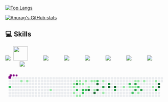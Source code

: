 [![Top Langs](https://github-readme-stats.vercel.app/api/top-langs/?username=josephguluzada&hide=css,html&layout=compact&theme=github_dark)](https://github.com/anuraghazra/github-readme-stats)

[![Anurag's GitHub stats](https://github-readme-stats.vercel.app/api?username=josephguluzada&theme=github_dark)](https://github.com/anuraghazra/github-readme-stats)

💻 Skills
---
<p>
  <img src="https://img.icons8.com/color/48/000000/c-sharp-logo-2.png"/>
  <img src="https://cdn.jsdelivr.net/gh/devicons/devicon/icons/dotnetcore/dotnetcore-original.svg" style="width: 45px; margin-left: 5px;" />
  <img src="https://img.icons8.com/color/48/000000/microsoft-sql-server.png" style="margin-left: 45px;"/>
  <img src="https://img.icons8.com/color/48/000000/javascript--v1.png" style="margin-left: 45px;"/>
  <img src="https://img.icons8.com/color/48/000000/git.png" style="margin-left: 45px;"/>
  <img src="https://img.icons8.com/color/48/000000/html-5--v1.png" style="margin-left: 45px;"/>
  <img src="https://img.icons8.com/color/48/000000/css3.png" style="margin-left: 45px;"/>
  <img src="https://img.icons8.com/color/48/000000/sass-avatar.png" style="margin-left: 45px;"/>
  <img src="https://img.icons8.com/color/48/000000/bootstrap.png" style="margin-left: 45px;"/>
</p>

<svg viewBox="-16 -32 880 192" width="880" height="192" xmlns="http://www.w3.org/2000/svg"><style>@keyframes c0{57.13%{fill:var(--c2)}57.15%,to{fill:var(--ce)}}@keyframes c1{1.98%{fill:var(--c1)}2%,to{fill:var(--ce)}}@keyframes c2{2.65%{fill:var(--c1)}2.67%,to{fill:var(--ce)}}@keyframes c3{6.3%{fill:var(--c1)}6.32%,to{fill:var(--ce)}}@keyframes c4{9.62%{fill:var(--c1)}9.64%,to{fill:var(--ce)}}@keyframes c5{9.29%{fill:var(--c1)}9.31%,to{fill:var(--ce)}}@keyframes c6{17.93%{fill:var(--c1)}17.95%,to{fill:var(--ce)}}@keyframes c7{10.29%{fill:var(--c1)}10.31%,to{fill:var(--ce)}}@keyframes c8{65.11%{fill:var(--c3)}65.13%,to{fill:var(--ce)}}@keyframes c9{49.16%{fill:var(--c2)}49.18%,to{fill:var(--ce)}}@keyframes ca{17.27%{fill:var(--c1)}17.29%,to{fill:var(--ce)}}@keyframes cb{10.62%{fill:var(--c1)}10.64%,to{fill:var(--ce)}}@keyframes cc{10.95%{fill:var(--c1)}10.97%,to{fill:var(--ce)}}@keyframes cd{16.93%{fill:var(--c1)}16.95%,to{fill:var(--ce)}}@keyframes ce{11.29%{fill:var(--c1)}11.31%,to{fill:var(--ce)}}@keyframes cf{47.83%{fill:var(--c2)}47.85%,to{fill:var(--ce)}}@keyframes cg{48.16%{fill:var(--c2)}48.18%,to{fill:var(--ce)}}@keyframes ch{11.95%{fill:var(--c1)}11.97%,to{fill:var(--ce)}}@keyframes ci{47.5%{fill:var(--c2)}47.52%,to{fill:var(--ce)}}@keyframes cj{14.94%{fill:var(--c1)}14.96%,to{fill:var(--ce)}}@keyframes ck{89.03%{fill:var(--c4)}89.05%,to{fill:var(--ce)}}@keyframes cl{12.61%{fill:var(--c1)}12.63%,to{fill:var(--ce)}}@keyframes cm{12.95%{fill:var(--c1)}12.97%,to{fill:var(--ce)}}@keyframes cn{13.94%{fill:var(--c1)}13.96%,to{fill:var(--ce)}}@keyframes co{88.03%{fill:var(--c4)}88.05%,to{fill:var(--ce)}}@keyframes cp{45.17%{fill:var(--c2)}45.19%,to{fill:var(--ce)}}@keyframes cq{86.7%{fill:var(--c4)}86.72%,to{fill:var(--ce)}}@keyframes cr{87.37%{fill:var(--c4)}87.39%,to{fill:var(--ce)}}@keyframes cs{23.91%{fill:var(--c1)}23.93%,to{fill:var(--ce)}}@keyframes ct{68.43%{fill:var(--c3)}68.45%,to{fill:var(--ce)}}@keyframes cu{21.92%{fill:var(--c1)}21.94%,to{fill:var(--ce)}}@keyframes cv{69.43%{fill:var(--c3)}69.45%,to{fill:var(--ce)}}@keyframes cw{85.04%{fill:var(--c4)}85.06%,to{fill:var(--ce)}}@keyframes cx{84.38%{fill:var(--c4)}84.4%,to{fill:var(--ce)}}@keyframes cy{70.75%{fill:var(--c3)}70.77%,to{fill:var(--ce)}}@keyframes cz{27.56%{fill:var(--c1)}27.58%,to{fill:var(--ce)}}@keyframes c10{41.19%{fill:var(--c2)}41.21%,to{fill:var(--ce)}}@keyframes c11{28.23%{fill:var(--c1)}28.25%,to{fill:var(--ce)}}@keyframes c12{28.56%{fill:var(--c1)}28.58%,to{fill:var(--ce)}}@keyframes c13{39.86%{fill:var(--c2)}39.88%,to{fill:var(--ce)}}@keyframes c14{29.56%{fill:var(--c1)}29.58%,to{fill:var(--ce)}}@keyframes c15{75.07%{fill:var(--c3)}75.09%,to{fill:var(--ce)}}@keyframes c16{38.2%{fill:var(--c1)}38.22%,to{fill:var(--ce)}}@keyframes c17{73.08%{fill:var(--c3)}73.1%,to{fill:var(--ce)}}@keyframes c18{29.89%{fill:var(--c1)}29.91%,to{fill:var(--ce)}}@keyframes c19{38.53%{fill:var(--c2)}38.55%,to{fill:var(--ce)}}@keyframes c1a{35.21%{fill:var(--c1)}35.23%,to{fill:var(--ce)}}@keyframes c1b{73.74%{fill:var(--c3)}73.76%,to{fill:var(--ce)}}@keyframes c1c{30.55%{fill:var(--c1)}30.57%,to{fill:var(--ce)}}@keyframes c1d{32.88%{fill:var(--c1)}32.9%,to{fill:var(--ce)}}@keyframes c1e{31.88%{fill:var(--c1)}31.9%,to{fill:var(--ce)}}@keyframes c1f{78.06%{fill:var(--c3)}78.08%,to{fill:var(--ce)}}@keyframes c1g{79.06%{fill:var(--c4)}79.08%,to{fill:var(--ce)}}@keyframes c1h{78.73%{fill:var(--c4)}78.75%,to{fill:var(--ce)}}@keyframes u0{1.98%{transform:scale(0,1)}2%,2.65%{transform:scale(.03,1)}2.67%,6.3%{transform:scale(.07,1)}6.32%,9.29%{transform:scale(.1,1)}9.31%,9.62%{transform:scale(.14,1)}10.29%,9.64%{transform:scale(.17,1)}10.31%,10.62%{transform:scale(.21,1)}10.64%,10.95%{transform:scale(.24,1)}10.97%,11.29%{transform:scale(.28,1)}11.31%,11.95%{transform:scale(.31,1)}11.97%,12.61%{transform:scale(.34,1)}12.63%,12.95%{transform:scale(.38,1)}12.97%,13.94%{transform:scale(.41,1)}13.96%,14.94%{transform:scale(.45,1)}14.96%,16.93%{transform:scale(.48,1)}16.95%,17.27%{transform:scale(.52,1)}17.29%,17.93%{transform:scale(.55,1)}17.95%,21.92%{transform:scale(.59,1)}21.94%,23.91%{transform:scale(.62,1)}23.93%,27.56%{transform:scale(.66,1)}27.58%,28.23%{transform:scale(.69,1)}28.25%,28.56%{transform:scale(.72,1)}28.58%,29.56%{transform:scale(.76,1)}29.58%,29.89%{transform:scale(.79,1)}29.91%,30.55%{transform:scale(.83,1)}30.57%,31.88%{transform:scale(.86,1)}31.9%,32.88%{transform:scale(.9,1)}32.9%,35.21%{transform:scale(.93,1)}35.23%,38.2%{transform:scale(.97,1)}38.22%,to{transform:scale(1,1)}}@keyframes u1{38.53%{transform:scale(0,1)}38.55%,39.86%{transform:scale(.11,1)}39.88%,41.19%{transform:scale(.22,1)}41.21%,45.17%{transform:scale(.33,1)}45.19%,47.5%{transform:scale(.44,1)}47.52%,47.83%{transform:scale(.56,1)}47.85%,48.16%{transform:scale(.67,1)}48.18%,49.16%{transform:scale(.78,1)}49.18%,57.13%{transform:scale(.89,1)}57.15%,to{transform:scale(1,1)}}@keyframes u2{65.11%{transform:scale(0,1)}65.13%,68.43%{transform:scale(.13,1)}68.45%,69.43%{transform:scale(.25,1)}69.45%,70.75%{transform:scale(.38,1)}70.77%,73.08%{transform:scale(.5,1)}73.1%,73.74%{transform:scale(.63,1)}73.76%,75.07%{transform:scale(.75,1)}75.09%,78.06%{transform:scale(.88,1)}78.08%,to{transform:scale(1,1)}}@keyframes u3{78.73%{transform:scale(0,1)}78.75%,79.06%{transform:scale(.13,1)}79.08%,84.38%{transform:scale(.25,1)}84.4%,85.04%{transform:scale(.38,1)}85.06%,86.7%{transform:scale(.5,1)}86.72%,87.37%{transform:scale(.63,1)}87.39%,88.03%{transform:scale(.75,1)}88.05%,89.03%{transform:scale(.88,1)}89.05%,to{transform:scale(1,1)}}@keyframes s0{0%,99.67%{transform:translate(0,-16px)}.33%{transform:translate(0,0)}1.66%,98.01%{transform:translate(64px,0)}1.99%{transform:translate(64px,16px)}5.32%{transform:translate(224px,16px)}6.31%{transform:translate(224px,64px)}8.97%{transform:translate(352px,64px)}9.97%{transform:translate(352px,16px)}10.63%{transform:translate(384px,16px)}10.96%{transform:translate(384px,32px)}11.63%{transform:translate(416px,32px)}11.96%,46.51%{transform:translate(416px,16px)}12.96%{transform:translate(464px,16px)}13.95%,87.71%{transform:translate(464px,64px)}14.29%,88.7%{transform:translate(448px,64px)}14.62%{transform:translate(448px,48px)}15.95%{transform:translate(384px,48px)}16.94%{transform:translate(384px,96px)}17.28%{transform:translate(368px,96px)}17.61%{transform:translate(368px,80px)}17.94%{transform:translate(352px,80px)}18.27%{transform:translate(352px,96px)}21.59%{transform:translate(512px,96px)}21.93%{transform:translate(512px,80px)}22.26%{transform:translate(528px,80px)}23.59%{transform:translate(528px,16px)}23.92%{transform:translate(512px,16px)}24.25%{transform:translate(512px,0)}26.58%{transform:translate(624px,0)}27.57%{transform:translate(624px,48px)}28.57%{transform:translate(672px,48px)}29.24%{transform:translate(672px,16px)}31.89%{transform:translate(800px,16px)}32.23%{transform:translate(800px,32px)}32.56%{transform:translate(784px,32px)}32.89%{transform:translate(784px,48px)}33.89%{transform:translate(736px,48px)}34.55%{transform:translate(736px,80px)}35.22%,39.2%{transform:translate(704px,80px)}35.55%{transform:translate(704px,96px)}36.54%{transform:translate(656px,96px)}37.54%{transform:translate(656px,48px)}38.54%{transform:translate(704px,48px)}39.87%{transform:translate(672px,80px)}40.86%{transform:translate(672px,32px)}41.2%{transform:translate(656px,32px)}41.53%{transform:translate(656px,16px)}47.51%{transform:translate(416px,64px)}47.84%{transform:translate(400px,64px)}48.17%{transform:translate(400px,80px)}48.5%{transform:translate(384px,80px)}48.84%{transform:translate(384px,64px)}49.17%{transform:translate(368px,64px)}49.5%{transform:translate(368px,48px)}57.14%{transform:translate(0,48px)}57.48%{transform:translate(0,32px)}67.11%{transform:translate(464px,32px)}67.44%{transform:translate(464px,48px)}68.77%{transform:translate(528px,48px)}69.1%{transform:translate(528px,32px)}69.77%{transform:translate(560px,32px)}70.43%{transform:translate(560px,64px)}73.75%{transform:translate(720px,64px)}74.42%{transform:translate(720px,32px)}75.08%{transform:translate(688px,32px)}75.42%{transform:translate(688px,48px)}77.74%{transform:translate(800px,48px)}78.07%{transform:translate(800px,64px)}78.41%{transform:translate(816px,64px)}79.07%{transform:translate(816px,32px)}84.05%{transform:translate(576px,32px)}84.39%{transform:translate(576px,48px)}85.05%{transform:translate(544px,48px)}85.38%{transform:translate(544px,32px)}86.71%{transform:translate(480px,32px)}87.38%{transform:translate(480px,64px)}88.04%{transform:translate(464px,80px)}88.37%{transform:translate(448px,80px)}94.68%{transform:translate(160px,64px)}95.68%{transform:translate(160px,16px)}97.34%{transform:translate(80px,16px)}97.67%{transform:translate(80px,0)}98.34%{transform:translate(64px,-16px)}}@keyframes s1{0%,99.67%{transform:translate(16px,-16px)}.33%{transform:translate(0,-16px)}.66%{transform:translate(0,0)}1.99%,98.34%{transform:translate(64px,0)}2.33%{transform:translate(64px,16px)}5.65%{transform:translate(224px,16px)}6.64%{transform:translate(224px,64px)}9.3%{transform:translate(352px,64px)}10.3%{transform:translate(352px,16px)}10.96%{transform:translate(384px,16px)}11.3%{transform:translate(384px,32px)}11.96%{transform:translate(416px,32px)}12.29%,46.84%{transform:translate(416px,16px)}13.29%{transform:translate(464px,16px)}14.29%,88.04%{transform:translate(464px,64px)}14.62%,89.04%{transform:translate(448px,64px)}14.95%{transform:translate(448px,48px)}16.28%{transform:translate(384px,48px)}17.28%{transform:translate(384px,96px)}17.61%{transform:translate(368px,96px)}17.94%{transform:translate(368px,80px)}18.27%{transform:translate(352px,80px)}18.6%{transform:translate(352px,96px)}21.93%{transform:translate(512px,96px)}22.26%{transform:translate(512px,80px)}22.59%{transform:translate(528px,80px)}23.92%{transform:translate(528px,16px)}24.25%{transform:translate(512px,16px)}24.58%{transform:translate(512px,0)}26.91%{transform:translate(624px,0)}27.91%{transform:translate(624px,48px)}28.9%{transform:translate(672px,48px)}29.57%{transform:translate(672px,16px)}32.23%{transform:translate(800px,16px)}32.56%{transform:translate(800px,32px)}32.89%{transform:translate(784px,32px)}33.22%{transform:translate(784px,48px)}34.22%{transform:translate(736px,48px)}34.88%{transform:translate(736px,80px)}35.55%,39.53%{transform:translate(704px,80px)}35.88%{transform:translate(704px,96px)}36.88%{transform:translate(656px,96px)}37.87%{transform:translate(656px,48px)}38.87%{transform:translate(704px,48px)}40.2%{transform:translate(672px,80px)}41.2%{transform:translate(672px,32px)}41.53%{transform:translate(656px,32px)}41.86%{transform:translate(656px,16px)}47.84%{transform:translate(416px,64px)}48.17%{transform:translate(400px,64px)}48.5%{transform:translate(400px,80px)}48.84%{transform:translate(384px,80px)}49.17%{transform:translate(384px,64px)}49.5%{transform:translate(368px,64px)}49.83%{transform:translate(368px,48px)}57.48%{transform:translate(0,48px)}57.81%{transform:translate(0,32px)}67.44%{transform:translate(464px,32px)}67.77%{transform:translate(464px,48px)}69.1%{transform:translate(528px,48px)}69.44%{transform:translate(528px,32px)}70.1%{transform:translate(560px,32px)}70.76%{transform:translate(560px,64px)}74.09%{transform:translate(720px,64px)}74.75%{transform:translate(720px,32px)}75.42%{transform:translate(688px,32px)}75.75%{transform:translate(688px,48px)}78.07%{transform:translate(800px,48px)}78.41%{transform:translate(800px,64px)}78.74%{transform:translate(816px,64px)}79.4%{transform:translate(816px,32px)}84.39%{transform:translate(576px,32px)}84.72%{transform:translate(576px,48px)}85.38%{transform:translate(544px,48px)}85.71%{transform:translate(544px,32px)}87.04%{transform:translate(480px,32px)}87.71%{transform:translate(480px,64px)}88.37%{transform:translate(464px,80px)}88.7%{transform:translate(448px,80px)}95.02%{transform:translate(160px,64px)}96.01%{transform:translate(160px,16px)}97.67%{transform:translate(80px,16px)}98.01%{transform:translate(80px,0)}98.67%{transform:translate(64px,-16px)}}@keyframes s2{0%,99.67%{transform:translate(32px,-16px)}.66%{transform:translate(0,-16px)}1%{transform:translate(0,0)}2.33%,98.67%{transform:translate(64px,0)}2.66%{transform:translate(64px,16px)}5.98%{transform:translate(224px,16px)}6.98%{transform:translate(224px,64px)}9.63%{transform:translate(352px,64px)}10.63%{transform:translate(352px,16px)}11.3%{transform:translate(384px,16px)}11.63%{transform:translate(384px,32px)}12.29%{transform:translate(416px,32px)}12.62%,47.18%{transform:translate(416px,16px)}13.62%{transform:translate(464px,16px)}14.62%,88.37%{transform:translate(464px,64px)}14.95%,89.37%{transform:translate(448px,64px)}15.28%{transform:translate(448px,48px)}16.61%{transform:translate(384px,48px)}17.61%{transform:translate(384px,96px)}17.94%{transform:translate(368px,96px)}18.27%{transform:translate(368px,80px)}18.6%{transform:translate(352px,80px)}18.94%{transform:translate(352px,96px)}22.26%{transform:translate(512px,96px)}22.59%{transform:translate(512px,80px)}22.92%{transform:translate(528px,80px)}24.25%{transform:translate(528px,16px)}24.58%{transform:translate(512px,16px)}24.92%{transform:translate(512px,0)}27.24%{transform:translate(624px,0)}28.24%{transform:translate(624px,48px)}29.24%{transform:translate(672px,48px)}29.9%{transform:translate(672px,16px)}32.56%{transform:translate(800px,16px)}32.89%{transform:translate(800px,32px)}33.22%{transform:translate(784px,32px)}33.55%{transform:translate(784px,48px)}34.55%{transform:translate(736px,48px)}35.22%{transform:translate(736px,80px)}35.88%,39.87%{transform:translate(704px,80px)}36.21%{transform:translate(704px,96px)}37.21%{transform:translate(656px,96px)}38.21%{transform:translate(656px,48px)}39.2%{transform:translate(704px,48px)}40.53%{transform:translate(672px,80px)}41.53%{transform:translate(672px,32px)}41.86%{transform:translate(656px,32px)}42.19%{transform:translate(656px,16px)}48.17%{transform:translate(416px,64px)}48.5%{transform:translate(400px,64px)}48.84%{transform:translate(400px,80px)}49.17%{transform:translate(384px,80px)}49.5%{transform:translate(384px,64px)}49.83%{transform:translate(368px,64px)}50.17%{transform:translate(368px,48px)}57.81%{transform:translate(0,48px)}58.14%{transform:translate(0,32px)}67.77%{transform:translate(464px,32px)}68.11%{transform:translate(464px,48px)}69.44%{transform:translate(528px,48px)}69.77%{transform:translate(528px,32px)}70.43%{transform:translate(560px,32px)}71.1%{transform:translate(560px,64px)}74.42%{transform:translate(720px,64px)}75.08%{transform:translate(720px,32px)}75.75%{transform:translate(688px,32px)}76.08%{transform:translate(688px,48px)}78.41%{transform:translate(800px,48px)}78.74%{transform:translate(800px,64px)}79.07%{transform:translate(816px,64px)}79.73%{transform:translate(816px,32px)}84.72%{transform:translate(576px,32px)}85.05%{transform:translate(576px,48px)}85.71%{transform:translate(544px,48px)}86.05%{transform:translate(544px,32px)}87.38%{transform:translate(480px,32px)}88.04%{transform:translate(480px,64px)}88.7%{transform:translate(464px,80px)}89.04%{transform:translate(448px,80px)}95.35%{transform:translate(160px,64px)}96.35%{transform:translate(160px,16px)}98.01%{transform:translate(80px,16px)}98.34%{transform:translate(80px,0)}99%{transform:translate(64px,-16px)}}@keyframes s3{0%,99.67%{transform:translate(48px,-16px)}1%{transform:translate(0,-16px)}1.33%{transform:translate(0,0)}2.66%,99%{transform:translate(64px,0)}2.99%{transform:translate(64px,16px)}6.31%{transform:translate(224px,16px)}7.31%{transform:translate(224px,64px)}9.97%{transform:translate(352px,64px)}10.96%{transform:translate(352px,16px)}11.63%{transform:translate(384px,16px)}11.96%{transform:translate(384px,32px)}12.62%{transform:translate(416px,32px)}12.96%,47.51%{transform:translate(416px,16px)}13.95%{transform:translate(464px,16px)}14.95%,88.7%{transform:translate(464px,64px)}15.28%,89.7%{transform:translate(448px,64px)}15.61%{transform:translate(448px,48px)}16.94%{transform:translate(384px,48px)}17.94%{transform:translate(384px,96px)}18.27%{transform:translate(368px,96px)}18.6%{transform:translate(368px,80px)}18.94%{transform:translate(352px,80px)}19.27%{transform:translate(352px,96px)}22.59%{transform:translate(512px,96px)}22.92%{transform:translate(512px,80px)}23.26%{transform:translate(528px,80px)}24.58%{transform:translate(528px,16px)}24.92%{transform:translate(512px,16px)}25.25%{transform:translate(512px,0)}27.57%{transform:translate(624px,0)}28.57%{transform:translate(624px,48px)}29.57%{transform:translate(672px,48px)}30.23%{transform:translate(672px,16px)}32.89%{transform:translate(800px,16px)}33.22%{transform:translate(800px,32px)}33.55%{transform:translate(784px,32px)}33.89%{transform:translate(784px,48px)}34.88%{transform:translate(736px,48px)}35.55%{transform:translate(736px,80px)}36.21%,40.2%{transform:translate(704px,80px)}36.54%{transform:translate(704px,96px)}37.54%{transform:translate(656px,96px)}38.54%{transform:translate(656px,48px)}39.53%{transform:translate(704px,48px)}40.86%{transform:translate(672px,80px)}41.86%{transform:translate(672px,32px)}42.19%{transform:translate(656px,32px)}42.52%{transform:translate(656px,16px)}48.5%{transform:translate(416px,64px)}48.84%{transform:translate(400px,64px)}49.17%{transform:translate(400px,80px)}49.5%{transform:translate(384px,80px)}49.83%{transform:translate(384px,64px)}50.17%{transform:translate(368px,64px)}50.5%{transform:translate(368px,48px)}58.14%{transform:translate(0,48px)}58.47%{transform:translate(0,32px)}68.11%{transform:translate(464px,32px)}68.44%{transform:translate(464px,48px)}69.77%{transform:translate(528px,48px)}70.1%{transform:translate(528px,32px)}70.76%{transform:translate(560px,32px)}71.43%{transform:translate(560px,64px)}74.75%{transform:translate(720px,64px)}75.42%{transform:translate(720px,32px)}76.08%{transform:translate(688px,32px)}76.41%{transform:translate(688px,48px)}78.74%{transform:translate(800px,48px)}79.07%{transform:translate(800px,64px)}79.4%{transform:translate(816px,64px)}80.07%{transform:translate(816px,32px)}85.05%{transform:translate(576px,32px)}85.38%{transform:translate(576px,48px)}86.05%{transform:translate(544px,48px)}86.38%{transform:translate(544px,32px)}87.71%{transform:translate(480px,32px)}88.37%{transform:translate(480px,64px)}89.04%{transform:translate(464px,80px)}89.37%{transform:translate(448px,80px)}95.68%{transform:translate(160px,64px)}96.68%{transform:translate(160px,16px)}98.34%{transform:translate(80px,16px)}98.67%{transform:translate(80px,0)}99.34%{transform:translate(64px,-16px)}}:root{--cb:#1b1f230a;--cs:purple;--ce:#ebedf0;--c0:#ebedf0;--c1:#9be9a8;--c2:#40c463;--c3:#30a14e;--c4:#216e39}@media (prefers-color-scheme:dark){:root{--cb:#1b1f230a;--cs:purple;--ce:#161b22;--c1:#01311f;--c2:#034525;--c3:#0f6d31;--c4:#00c647}}.c{shape-rendering:geometricPrecision;rx:2;ry:2;fill:var(--ce);stroke-width:1px;stroke:var(--cb);animation:none 30100ms linear infinite}.c.c0{fill:var(--c2);animation-name:c0}.c.c1{fill:var(--c1);animation-name:c1}.c.c2,.c.c3,.c.c4{fill:var(--c1);animation-name:c2}.c.c3,.c.c4{animation-name:c3}.c.c4{animation-name:c4}.c.c5,.c.c6,.c.c7{fill:var(--c1);animation-name:c5}.c.c6,.c.c7{animation-name:c6}.c.c7{animation-name:c7}.c.c8{fill:var(--c3);animation-name:c8}.c.c9{fill:var(--c2);animation-name:c9}.c.ca,.c.cb{fill:var(--c1);animation-name:ca}.c.cb{animation-name:cb}.c.cc,.c.cd,.c.ce{fill:var(--c1);animation-name:cc}.c.cd,.c.ce{animation-name:cd}.c.ce{animation-name:ce}.c.cf,.c.cg{fill:var(--c2);animation-name:cf}.c.cg{animation-name:cg}.c.ch{fill:var(--c1);animation-name:ch}.c.ci{fill:var(--c2);animation-name:ci}.c.cj{fill:var(--c1);animation-name:cj}.c.ck{fill:var(--c4);animation-name:ck}.c.cl,.c.cm,.c.cn{fill:var(--c1);animation-name:cl}.c.cm,.c.cn{animation-name:cm}.c.cn{animation-name:cn}.c.co{fill:var(--c4);animation-name:co}.c.cp{fill:var(--c2);animation-name:cp}.c.cq,.c.cr{fill:var(--c4);animation-name:cq}.c.cr{animation-name:cr}.c.cs{fill:var(--c1);animation-name:cs}.c.ct{fill:var(--c3);animation-name:ct}.c.cu{fill:var(--c1);animation-name:cu}.c.cv{fill:var(--c3);animation-name:cv}.c.cw,.c.cx{fill:var(--c4);animation-name:cw}.c.cx{animation-name:cx}.c.cy{fill:var(--c3);animation-name:cy}.c.cz{fill:var(--c1);animation-name:cz}.c.c10{fill:var(--c2);animation-name:c10}.c.c11,.c.c12{fill:var(--c1);animation-name:c11}.c.c12{animation-name:c12}.c.c13{fill:var(--c2);animation-name:c13}.c.c14{fill:var(--c1);animation-name:c14}.c.c15{fill:var(--c3);animation-name:c15}.c.c16{fill:var(--c1);animation-name:c16}.c.c17{fill:var(--c3);animation-name:c17}.c.c18{fill:var(--c1);animation-name:c18}.c.c19{fill:var(--c2);animation-name:c19}.c.c1a{fill:var(--c1);animation-name:c1a}.c.c1b{fill:var(--c3);animation-name:c1b}.c.c1c,.c.c1d,.c.c1e{fill:var(--c1);animation-name:c1c}.c.c1d,.c.c1e{animation-name:c1d}.c.c1e{animation-name:c1e}.c.c1f{fill:var(--c3);animation-name:c1f}.c.c1g,.c.c1h{fill:var(--c4);animation-name:c1g}.c.c1h{animation-name:c1h}.s,.u{animation:none linear 30100ms infinite}.u,.u.u0{transform-origin:0 0}.u{transform:scale(0,1)}.u.u0{fill:var(--c1);animation-name:u0}.u.u1{fill:var(--c2);animation-name:u1;transform-origin:455.4px 0}.u.u2{fill:var(--c3);animation-name:u2;transform-origin:596.7px 0}.u.u3{fill:var(--c4);animation-name:u3;transform-origin:722.4px 0}.s{shape-rendering:geometricPrecision;fill:var(--cs)}.s.s0{transform:translate(0,-16px);animation-name:s0}.s.s1{transform:translate(16px,-16px);animation-name:s1}.s.s2{transform:translate(32px,-16px);animation-name:s2}.s.s3{transform:translate(48px,-16px);animation-name:s3}</style><rect class="c" x="2" y="2" width="12" height="12"/><rect class="c" x="2" y="18" width="12" height="12"/><rect class="c" x="2" y="34" width="12" height="12"/><rect class="c c0" x="2" y="50" width="12" height="12"/><rect class="c" x="2" y="66" width="12" height="12"/><rect class="c" x="2" y="82" width="12" height="12"/><rect class="c" x="2" y="98" width="12" height="12"/><rect class="c" x="18" y="2" width="12" height="12"/><rect class="c" x="18" y="18" width="12" height="12"/><rect class="c" x="18" y="34" width="12" height="12"/><rect class="c" x="18" y="50" width="12" height="12"/><rect class="c" x="18" y="66" width="12" height="12"/><rect class="c" x="18" y="82" width="12" height="12"/><rect class="c" x="18" y="98" width="12" height="12"/><rect class="c" x="34" y="2" width="12" height="12"/><rect class="c" x="34" y="18" width="12" height="12"/><rect class="c" x="34" y="34" width="12" height="12"/><rect class="c" x="34" y="50" width="12" height="12"/><rect class="c" x="34" y="66" width="12" height="12"/><rect class="c" x="34" y="82" width="12" height="12"/><rect class="c" x="34" y="98" width="12" height="12"/><rect class="c" x="50" y="2" width="12" height="12"/><rect class="c" x="50" y="18" width="12" height="12"/><rect class="c" x="50" y="34" width="12" height="12"/><rect class="c" x="50" y="50" width="12" height="12"/><rect class="c" x="50" y="66" width="12" height="12"/><rect class="c" x="50" y="82" width="12" height="12"/><rect class="c" x="50" y="98" width="12" height="12"/><rect class="c" x="66" y="2" width="12" height="12"/><rect class="c c1" x="66" y="18" width="12" height="12"/><rect class="c" x="66" y="34" width="12" height="12"/><rect class="c" x="66" y="50" width="12" height="12"/><rect class="c" x="66" y="66" width="12" height="12"/><rect class="c" x="66" y="82" width="12" height="12"/><rect class="c" x="66" y="98" width="12" height="12"/><rect class="c" x="82" y="2" width="12" height="12"/><rect class="c" x="82" y="18" width="12" height="12"/><rect class="c" x="82" y="34" width="12" height="12"/><rect class="c" x="82" y="50" width="12" height="12"/><rect class="c" x="82" y="66" width="12" height="12"/><rect class="c" x="82" y="82" width="12" height="12"/><rect class="c" x="82" y="98" width="12" height="12"/><rect class="c" x="98" y="2" width="12" height="12"/><rect class="c c2" x="98" y="18" width="12" height="12"/><rect class="c" x="98" y="34" width="12" height="12"/><rect class="c" x="98" y="50" width="12" height="12"/><rect class="c" x="98" y="66" width="12" height="12"/><rect class="c" x="98" y="82" width="12" height="12"/><rect class="c" x="98" y="98" width="12" height="12"/><rect class="c" x="114" y="2" width="12" height="12"/><rect class="c" x="114" y="18" width="12" height="12"/><rect class="c" x="114" y="34" width="12" height="12"/><rect class="c" x="114" y="50" width="12" height="12"/><rect class="c" x="114" y="66" width="12" height="12"/><rect class="c" x="114" y="82" width="12" height="12"/><rect class="c" x="114" y="98" width="12" height="12"/><rect class="c" x="130" y="2" width="12" height="12"/><rect class="c" x="130" y="18" width="12" height="12"/><rect class="c" x="130" y="34" width="12" height="12"/><rect class="c" x="130" y="50" width="12" height="12"/><rect class="c" x="130" y="66" width="12" height="12"/><rect class="c" x="130" y="82" width="12" height="12"/><rect class="c" x="130" y="98" width="12" height="12"/><rect class="c" x="146" y="2" width="12" height="12"/><rect class="c" x="146" y="18" width="12" height="12"/><rect class="c" x="146" y="34" width="12" height="12"/><rect class="c" x="146" y="50" width="12" height="12"/><rect class="c" x="146" y="66" width="12" height="12"/><rect class="c" x="146" y="82" width="12" height="12"/><rect class="c" x="146" y="98" width="12" height="12"/><rect class="c" x="162" y="2" width="12" height="12"/><rect class="c" x="162" y="18" width="12" height="12"/><rect class="c" x="162" y="34" width="12" height="12"/><rect class="c" x="162" y="50" width="12" height="12"/><rect class="c" x="162" y="66" width="12" height="12"/><rect class="c" x="162" y="82" width="12" height="12"/><rect class="c" x="162" y="98" width="12" height="12"/><rect class="c" x="178" y="2" width="12" height="12"/><rect class="c" x="178" y="18" width="12" height="12"/><rect class="c" x="178" y="34" width="12" height="12"/><rect class="c" x="178" y="50" width="12" height="12"/><rect class="c" x="178" y="66" width="12" height="12"/><rect class="c" x="178" y="82" width="12" height="12"/><rect class="c" x="178" y="98" width="12" height="12"/><rect class="c" x="194" y="2" width="12" height="12"/><rect class="c" x="194" y="18" width="12" height="12"/><rect class="c" x="194" y="34" width="12" height="12"/><rect class="c" x="194" y="50" width="12" height="12"/><rect class="c" x="194" y="66" width="12" height="12"/><rect class="c" x="194" y="82" width="12" height="12"/><rect class="c" x="194" y="98" width="12" height="12"/><rect class="c" x="210" y="2" width="12" height="12"/><rect class="c" x="210" y="18" width="12" height="12"/><rect class="c" x="210" y="34" width="12" height="12"/><rect class="c" x="210" y="50" width="12" height="12"/><rect class="c" x="210" y="66" width="12" height="12"/><rect class="c" x="210" y="82" width="12" height="12"/><rect class="c" x="210" y="98" width="12" height="12"/><rect class="c" x="226" y="2" width="12" height="12"/><rect class="c" x="226" y="18" width="12" height="12"/><rect class="c" x="226" y="34" width="12" height="12"/><rect class="c" x="226" y="50" width="12" height="12"/><rect class="c c3" x="226" y="66" width="12" height="12"/><rect class="c" x="226" y="82" width="12" height="12"/><rect class="c" x="226" y="98" width="12" height="12"/><rect class="c" x="242" y="2" width="12" height="12"/><rect class="c" x="242" y="18" width="12" height="12"/><rect class="c" x="242" y="34" width="12" height="12"/><rect class="c" x="242" y="50" width="12" height="12"/><rect class="c" x="242" y="66" width="12" height="12"/><rect class="c" x="242" y="82" width="12" height="12"/><rect class="c" x="242" y="98" width="12" height="12"/><rect class="c" x="258" y="2" width="12" height="12"/><rect class="c" x="258" y="18" width="12" height="12"/><rect class="c" x="258" y="34" width="12" height="12"/><rect class="c" x="258" y="50" width="12" height="12"/><rect class="c" x="258" y="66" width="12" height="12"/><rect class="c" x="258" y="82" width="12" height="12"/><rect class="c" x="258" y="98" width="12" height="12"/><rect class="c" x="274" y="2" width="12" height="12"/><rect class="c" x="274" y="18" width="12" height="12"/><rect class="c" x="274" y="34" width="12" height="12"/><rect class="c" x="274" y="50" width="12" height="12"/><rect class="c" x="274" y="66" width="12" height="12"/><rect class="c" x="274" y="82" width="12" height="12"/><rect class="c" x="274" y="98" width="12" height="12"/><rect class="c" x="290" y="2" width="12" height="12"/><rect class="c" x="290" y="18" width="12" height="12"/><rect class="c" x="290" y="34" width="12" height="12"/><rect class="c" x="290" y="50" width="12" height="12"/><rect class="c" x="290" y="66" width="12" height="12"/><rect class="c" x="290" y="82" width="12" height="12"/><rect class="c" x="290" y="98" width="12" height="12"/><rect class="c" x="306" y="2" width="12" height="12"/><rect class="c" x="306" y="18" width="12" height="12"/><rect class="c" x="306" y="34" width="12" height="12"/><rect class="c" x="306" y="50" width="12" height="12"/><rect class="c" x="306" y="66" width="12" height="12"/><rect class="c" x="306" y="82" width="12" height="12"/><rect class="c" x="306" y="98" width="12" height="12"/><rect class="c" x="322" y="2" width="12" height="12"/><rect class="c" x="322" y="18" width="12" height="12"/><rect class="c" x="322" y="34" width="12" height="12"/><rect class="c" x="322" y="50" width="12" height="12"/><rect class="c" x="322" y="66" width="12" height="12"/><rect class="c" x="322" y="82" width="12" height="12"/><rect class="c" x="322" y="98" width="12" height="12"/><rect class="c" x="338" y="2" width="12" height="12"/><rect class="c" x="338" y="18" width="12" height="12"/><rect class="c" x="338" y="34" width="12" height="12"/><rect class="c" x="338" y="50" width="12" height="12"/><rect class="c" x="338" y="66" width="12" height="12"/><rect class="c" x="338" y="82" width="12" height="12"/><rect class="c" x="338" y="98" width="12" height="12"/><rect class="c" x="354" y="2" width="12" height="12"/><rect class="c" x="354" y="18" width="12" height="12"/><rect class="c c4" x="354" y="34" width="12" height="12"/><rect class="c c5" x="354" y="50" width="12" height="12"/><rect class="c" x="354" y="66" width="12" height="12"/><rect class="c c6" x="354" y="82" width="12" height="12"/><rect class="c" x="354" y="98" width="12" height="12"/><rect class="c" x="370" y="2" width="12" height="12"/><rect class="c c7" x="370" y="18" width="12" height="12"/><rect class="c c8" x="370" y="34" width="12" height="12"/><rect class="c" x="370" y="50" width="12" height="12"/><rect class="c c9" x="370" y="66" width="12" height="12"/><rect class="c" x="370" y="82" width="12" height="12"/><rect class="c ca" x="370" y="98" width="12" height="12"/><rect class="c" x="386" y="2" width="12" height="12"/><rect class="c cb" x="386" y="18" width="12" height="12"/><rect class="c cc" x="386" y="34" width="12" height="12"/><rect class="c" x="386" y="50" width="12" height="12"/><rect class="c" x="386" y="66" width="12" height="12"/><rect class="c" x="386" y="82" width="12" height="12"/><rect class="c cd" x="386" y="98" width="12" height="12"/><rect class="c" x="402" y="2" width="12" height="12"/><rect class="c" x="402" y="18" width="12" height="12"/><rect class="c ce" x="402" y="34" width="12" height="12"/><rect class="c" x="402" y="50" width="12" height="12"/><rect class="c cf" x="402" y="66" width="12" height="12"/><rect class="c cg" x="402" y="82" width="12" height="12"/><rect class="c" x="402" y="98" width="12" height="12"/><rect class="c" x="418" y="2" width="12" height="12"/><rect class="c ch" x="418" y="18" width="12" height="12"/><rect class="c" x="418" y="34" width="12" height="12"/><rect class="c" x="418" y="50" width="12" height="12"/><rect class="c ci" x="418" y="66" width="12" height="12"/><rect class="c" x="418" y="82" width="12" height="12"/><rect class="c" x="418" y="98" width="12" height="12"/><rect class="c" x="434" y="2" width="12" height="12"/><rect class="c" x="434" y="18" width="12" height="12"/><rect class="c" x="434" y="34" width="12" height="12"/><rect class="c cj" x="434" y="50" width="12" height="12"/><rect class="c ck" x="434" y="66" width="12" height="12"/><rect class="c" x="434" y="82" width="12" height="12"/><rect class="c" x="434" y="98" width="12" height="12"/><rect class="c" x="450" y="2" width="12" height="12"/><rect class="c cl" x="450" y="18" width="12" height="12"/><rect class="c" x="450" y="34" width="12" height="12"/><rect class="c" x="450" y="50" width="12" height="12"/><rect class="c" x="450" y="66" width="12" height="12"/><rect class="c" x="450" y="82" width="12" height="12"/><rect class="c" x="450" y="98" width="12" height="12"/><rect class="c" x="466" y="2" width="12" height="12"/><rect class="c cm" x="466" y="18" width="12" height="12"/><rect class="c" x="466" y="34" width="12" height="12"/><rect class="c" x="466" y="50" width="12" height="12"/><rect class="c cn" x="466" y="66" width="12" height="12"/><rect class="c co" x="466" y="82" width="12" height="12"/><rect class="c" x="466" y="98" width="12" height="12"/><rect class="c" x="482" y="2" width="12" height="12"/><rect class="c cp" x="482" y="18" width="12" height="12"/><rect class="c cq" x="482" y="34" width="12" height="12"/><rect class="c" x="482" y="50" width="12" height="12"/><rect class="c cr" x="482" y="66" width="12" height="12"/><rect class="c" x="482" y="82" width="12" height="12"/><rect class="c" x="482" y="98" width="12" height="12"/><rect class="c" x="498" y="2" width="12" height="12"/><rect class="c" x="498" y="18" width="12" height="12"/><rect class="c" x="498" y="34" width="12" height="12"/><rect class="c" x="498" y="50" width="12" height="12"/><rect class="c" x="498" y="66" width="12" height="12"/><rect class="c" x="498" y="82" width="12" height="12"/><rect class="c" x="498" y="98" width="12" height="12"/><rect class="c" x="514" y="2" width="12" height="12"/><rect class="c cs" x="514" y="18" width="12" height="12"/><rect class="c" x="514" y="34" width="12" height="12"/><rect class="c ct" x="514" y="50" width="12" height="12"/><rect class="c" x="514" y="66" width="12" height="12"/><rect class="c cu" x="514" y="82" width="12" height="12"/><rect class="c" x="514" y="98" width="12" height="12"/><rect class="c" x="530" y="2" width="12" height="12"/><rect class="c" x="530" y="18" width="12" height="12"/><rect class="c" x="530" y="34" width="12" height="12"/><rect class="c" x="530" y="50" width="12" height="12"/><rect class="c" x="530" y="66" width="12" height="12"/><rect class="c" x="530" y="82" width="12" height="12"/><rect class="c" x="530" y="98" width="12" height="12"/><rect class="c" x="546" y="2" width="12" height="12"/><rect class="c" x="546" y="18" width="12" height="12"/><rect class="c cv" x="546" y="34" width="12" height="12"/><rect class="c cw" x="546" y="50" width="12" height="12"/><rect class="c" x="546" y="66" width="12" height="12"/><rect class="c" x="546" y="82" width="12" height="12"/><rect class="c" x="546" y="98" width="12" height="12"/><rect class="c" x="562" y="2" width="12" height="12"/><rect class="c" x="562" y="18" width="12" height="12"/><rect class="c" x="562" y="34" width="12" height="12"/><rect class="c" x="562" y="50" width="12" height="12"/><rect class="c" x="562" y="66" width="12" height="12"/><rect class="c" x="562" y="82" width="12" height="12"/><rect class="c" x="562" y="98" width="12" height="12"/><rect class="c" x="578" y="2" width="12" height="12"/><rect class="c" x="578" y="18" width="12" height="12"/><rect class="c" x="578" y="34" width="12" height="12"/><rect class="c cx" x="578" y="50" width="12" height="12"/><rect class="c cy" x="578" y="66" width="12" height="12"/><rect class="c" x="578" y="82" width="12" height="12"/><rect class="c" x="578" y="98" width="12" height="12"/><rect class="c" x="594" y="2" width="12" height="12"/><rect class="c" x="594" y="18" width="12" height="12"/><rect class="c" x="594" y="34" width="12" height="12"/><rect class="c" x="594" y="50" width="12" height="12"/><rect class="c" x="594" y="66" width="12" height="12"/><rect class="c" x="594" y="82" width="12" height="12"/><rect class="c" x="594" y="98" width="12" height="12"/><rect class="c" x="610" y="2" width="12" height="12"/><rect class="c" x="610" y="18" width="12" height="12"/><rect class="c" x="610" y="34" width="12" height="12"/><rect class="c" x="610" y="50" width="12" height="12"/><rect class="c" x="610" y="66" width="12" height="12"/><rect class="c" x="610" y="82" width="12" height="12"/><rect class="c" x="610" y="98" width="12" height="12"/><rect class="c" x="626" y="2" width="12" height="12"/><rect class="c" x="626" y="18" width="12" height="12"/><rect class="c" x="626" y="34" width="12" height="12"/><rect class="c cz" x="626" y="50" width="12" height="12"/><rect class="c" x="626" y="66" width="12" height="12"/><rect class="c" x="626" y="82" width="12" height="12"/><rect class="c" x="626" y="98" width="12" height="12"/><rect class="c" x="642" y="2" width="12" height="12"/><rect class="c" x="642" y="18" width="12" height="12"/><rect class="c" x="642" y="34" width="12" height="12"/><rect class="c" x="642" y="50" width="12" height="12"/><rect class="c" x="642" y="66" width="12" height="12"/><rect class="c" x="642" y="82" width="12" height="12"/><rect class="c" x="642" y="98" width="12" height="12"/><rect class="c" x="658" y="2" width="12" height="12"/><rect class="c" x="658" y="18" width="12" height="12"/><rect class="c c10" x="658" y="34" width="12" height="12"/><rect class="c c11" x="658" y="50" width="12" height="12"/><rect class="c" x="658" y="66" width="12" height="12"/><rect class="c" x="658" y="82" width="12" height="12"/><rect class="c" x="658" y="98" width="12" height="12"/><rect class="c" x="674" y="2" width="12" height="12"/><rect class="c" x="674" y="18" width="12" height="12"/><rect class="c" x="674" y="34" width="12" height="12"/><rect class="c c12" x="674" y="50" width="12" height="12"/><rect class="c" x="674" y="66" width="12" height="12"/><rect class="c c13" x="674" y="82" width="12" height="12"/><rect class="c" x="674" y="98" width="12" height="12"/><rect class="c" x="690" y="2" width="12" height="12"/><rect class="c c14" x="690" y="18" width="12" height="12"/><rect class="c c15" x="690" y="34" width="12" height="12"/><rect class="c c16" x="690" y="50" width="12" height="12"/><rect class="c c17" x="690" y="66" width="12" height="12"/><rect class="c" x="690" y="82" width="12" height="12"/><rect class="c" x="690" y="98" width="12" height="12"/><rect class="c" x="706" y="2" width="12" height="12"/><rect class="c c18" x="706" y="18" width="12" height="12"/><rect class="c" x="706" y="34" width="12" height="12"/><rect class="c c19" x="706" y="50" width="12" height="12"/><rect class="c" x="706" y="66" width="12" height="12"/><rect class="c c1a" x="706" y="82" width="12" height="12"/><rect class="c" x="706" y="98" width="12" height="12"/><rect class="c" x="722" y="2" width="12" height="12"/><rect class="c" x="722" y="18" width="12" height="12"/><rect class="c" x="722" y="34" width="12" height="12"/><rect class="c" x="722" y="50" width="12" height="12"/><rect class="c c1b" x="722" y="66" width="12" height="12"/><rect class="c" x="722" y="82" width="12" height="12"/><rect class="c" x="722" y="98" width="12" height="12"/><rect class="c" x="738" y="2" width="12" height="12"/><rect class="c c1c" x="738" y="18" width="12" height="12"/><rect class="c" x="738" y="34" width="12" height="12"/><rect class="c" x="738" y="50" width="12" height="12"/><rect class="c" x="738" y="66" width="12" height="12"/><rect class="c" x="738" y="82" width="12" height="12"/><rect class="c" x="738" y="98" width="12" height="12"/><rect class="c" x="754" y="2" width="12" height="12"/><rect class="c" x="754" y="18" width="12" height="12"/><rect class="c" x="754" y="34" width="12" height="12"/><rect class="c" x="754" y="50" width="12" height="12"/><rect class="c" x="754" y="66" width="12" height="12"/><rect class="c" x="754" y="82" width="12" height="12"/><rect class="c" x="754" y="98" width="12" height="12"/><rect class="c" x="770" y="2" width="12" height="12"/><rect class="c" x="770" y="18" width="12" height="12"/><rect class="c" x="770" y="34" width="12" height="12"/><rect class="c" x="770" y="50" width="12" height="12"/><rect class="c" x="770" y="66" width="12" height="12"/><rect class="c" x="770" y="82" width="12" height="12"/><rect class="c" x="770" y="98" width="12" height="12"/><rect class="c" x="786" y="2" width="12" height="12"/><rect class="c" x="786" y="18" width="12" height="12"/><rect class="c" x="786" y="34" width="12" height="12"/><rect class="c c1d" x="786" y="50" width="12" height="12"/><rect class="c" x="786" y="66" width="12" height="12"/><rect class="c" x="786" y="82" width="12" height="12"/><rect class="c" x="786" y="98" width="12" height="12"/><rect class="c" x="802" y="2" width="12" height="12"/><rect class="c c1e" x="802" y="18" width="12" height="12"/><rect class="c" x="802" y="34" width="12" height="12"/><rect class="c" x="802" y="50" width="12" height="12"/><rect class="c c1f" x="802" y="66" width="12" height="12"/><rect class="c" x="802" y="82" width="12" height="12"/><rect class="c" x="802" y="98" width="12" height="12"/><rect class="c" x="818" y="2" width="12" height="12"/><rect class="c" x="818" y="18" width="12" height="12"/><rect class="c c1g" x="818" y="34" width="12" height="12"/><rect class="c c1h" x="818" y="50" width="12" height="12"/><rect class="c" x="818" y="66" width="12" height="12"/><rect class="c" x="818" y="82" width="12" height="12"/><rect class="c" x="818" y="98" width="12" height="12"/><rect class="c" x="834" y="2" width="12" height="12"/><rect class="c" x="834" y="18" width="12" height="12"/><rect class="u u0" height="12" width="456.0" x="0.0" y="144"/><rect class="u u1" height="12" width="141.9" x="455.4" y="144"/><rect class="u u2" height="12" width="126.2" x="596.7" y="144"/><rect class="u u3" height="12" width="126.2" x="722.4" y="144"/><rect class="s s0" x="0.8" y="0.8" width="14.4" height="14.4" rx="4.5" ry="4.5"/><rect class="s s1" x="1.8" y="1.8" width="12.3" height="12.3" rx="4.1" ry="4.1"/><rect class="s s2" x="2.6" y="2.6" width="10.8" height="10.8" rx="3.6" ry="3.6"/><rect class="s s3" x="3.0" y="3.0" width="9.9" height="9.9" rx="3.3" ry="3.3"/></svg>

